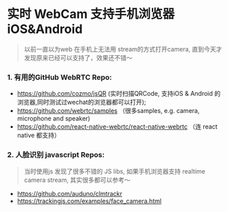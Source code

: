 # 实时 WebCam 支持手机浏览器 iOS&Android 

> 以前一直以为web 在手机上无法用 stream的方式打开camera,  直到今天才发现原来已经可以支持了，效果还不错～



### 1. 有用的GitHub WebRTC Repo:

- https://github.com/cozmo/jsQR  (实时扫描QRCode, 支持iOS & Android 的浏览器,同时测试过wechat的浏览器都可以打开);
- https://github.com/webrtc/samples （很多samples, e.g.  camera, microphone and speaker)
- https://github.com/react-native-webrtc/react-native-webrtc （连 react native 都支持）



### 2. 人脸识别 javascript Repos:

> 当时使用js 发现了很多不错的 JS libs, 如果手机浏览器支持 realtime camera stream, 其实很多都可以参考～

- https://github.com/auduno/clmtrackr
- https://trackingjs.com/examples/face_camera.html